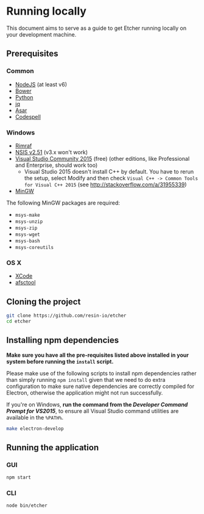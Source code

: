 Running locally
===============

This document aims to serve as a guide to get Etcher running locally on your
development machine.

Prerequisites
-------------

### Common

- [NodeJS](https://nodejs.org) (at least v6)
- [Bower](http://bower.io)
- [Python](https://www.python.org)
- [jq](https://stedolan.github.io/jq/)
- [Asar](https://github.com/electron/asar)
- [Codespell](https://github.com/lucasdemarchi/codespell)

### Windows

- [Rimraf](https://github.com/isaacs/rimraf)
- [NSIS v2.51](http://nsis.sourceforge.net/Main_Page) (v3.x won't work)
- [Visual Studio Community 2015](https://www.microsoft.com/en-us/download/details.aspx?id=48146) (free) (other editions, like Professional and Enterprise, should work too)
  - Visual Studio 2015 doesn't install C++ by default. You have to rerun the
    setup, select Modify and then check `Visual C++ -> Common Tools for Visual
    C++ 2015` (see http://stackoverflow.com/a/31955339)
- [MinGW](http://www.mingw.org)

The following MinGW packages are required:

- `msys-make`
- `msys-unzip`
- `msys-zip`
- `msys-wget`
- `msys-bash`
- `msys-coreutils`

### OS X

- [XCode](https://developer.apple.com/xcode/)
- [afsctool](https://brkirch.wordpress.com/afsctool/)

Cloning the project
-------------------

```sh
git clone https://github.com/resin-io/etcher
cd etcher
```

Installing npm dependencies
---------------------------

**Make sure you have all the pre-requisites listed above installed in your
system before running the `install` script.**

Please make use of the following scripts to install npm dependencies rather
than simply running `npm install` given that we need to do extra configuration
to make sure native dependencies are correctly compiled for Electron, otherwise
the application might not run successfully.

If you're on Windows, **run the command from the _Developer Command Prompt for
VS2015_**, to ensure all Visual Studio command utilities are available in the
`%PATH%`.

```sh
make electron-develop
```

Running the application
-----------------------

### GUI

```sh
npm start
```

### CLI

```sh
node bin/etcher
```
